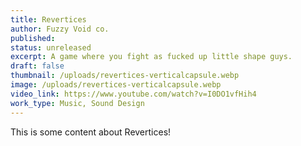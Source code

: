 ```yaml
---
title: Revertices
author: Fuzzy Void co.
published: 
status: unreleased 
excerpt: A game where you fight as fucked up little shape guys.
draft: false
thumbnail: /uploads/revertices-verticalcapsule.webp
image: /uploads/revertices-verticalcapsule.webp
video_link: https://www.youtube.com/watch?v=I0DO1vfHih4
work_type: Music, Sound Design
---
```

This is some content about Revertices!